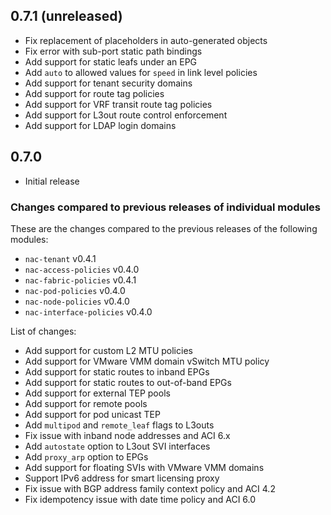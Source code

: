 ## 0.7.1 (unreleased)

- Fix replacement of placeholders in auto-generated objects
- Fix error with sub-port static path bindings
- Add support for static leafs under an EPG
- Add `auto` to allowed values for `speed` in link level policies
- Add support for tenant security domains
- Add support for route tag policies
- Add support for VRF transit route tag policies
- Add support for L3out route control enforcement
- Add support for LDAP login domains

## 0.7.0

- Initial release

### Changes compared to previous releases of individual modules

These are the changes compared to the previous releases of the following modules:

- `nac-tenant` v0.4.1
- `nac-access-policies` v0.4.0
- `nac-fabric-policies` v0.4.1
- `nac-pod-policies` v0.4.0
- `nac-node-policies` v0.4.0
- `nac-interface-policies` v0.4.0

List of changes:

- Add support for custom L2 MTU policies
- Add support for VMware VMM domain vSwitch MTU policy
- Add support for static routes to inband EPGs
- Add support for static routes to out-of-band EPGs
- Add support for external TEP pools
- Add support for remote pools
- Add support for pod unicast TEP
- Add `multipod` and `remote_leaf` flags to L3outs
- Fix issue with inband node addresses and ACI 6.x
- Add `autostate` option to L3out SVI interfaces
- Add `proxy_arp` option to EPGs
- Add support for floating SVIs with VMware VMM domains
- Support IPv6 address for smart licensing proxy
- Fix issue with BGP address family context policy and ACI 4.2
- Fix idempotency issue with date time policy and ACI 6.0
